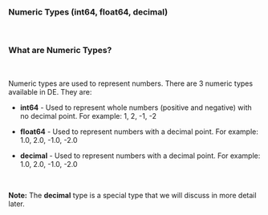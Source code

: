 ### Numeric Types (int64, float64, decimal)

<br />

### What are Numeric Types?

<br />

Numeric types are used to represent numbers. There are 3 numeric types available in DE. They are:

- **int64** - Used to represent whole numbers (positive and negative) with no decimal point. For example: 1, 2, -1, -2

- **float64** - Used to represent numbers with a decimal point. For example: 1.0, 2.0, -1.0, -2.0

- **decimal** - Used to represent numbers with a decimal point. For example: 1.0, 2.0, -1.0, -2.0

<br />

**Note:** The **decimal** type is a special type that we will discuss in more detail later.
